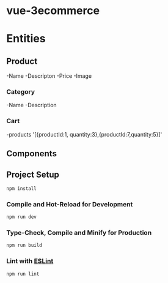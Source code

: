 # vue-3ecommerce

# Entities 

## Product
-Name
-Descripton
-Price
-Image

### Category
-Name
-Description

### Cart
-products '[{productId:1, quantity:3},{productId:7,quantity:5}]'
## Components

## Project Setup

```sh
npm install
```

### Compile and Hot-Reload for Development

```sh
npm run dev
```

### Type-Check, Compile and Minify for Production

```sh
npm run build
```

### Lint with [ESLint](https://eslint.org/)

```sh
npm run lint
```
